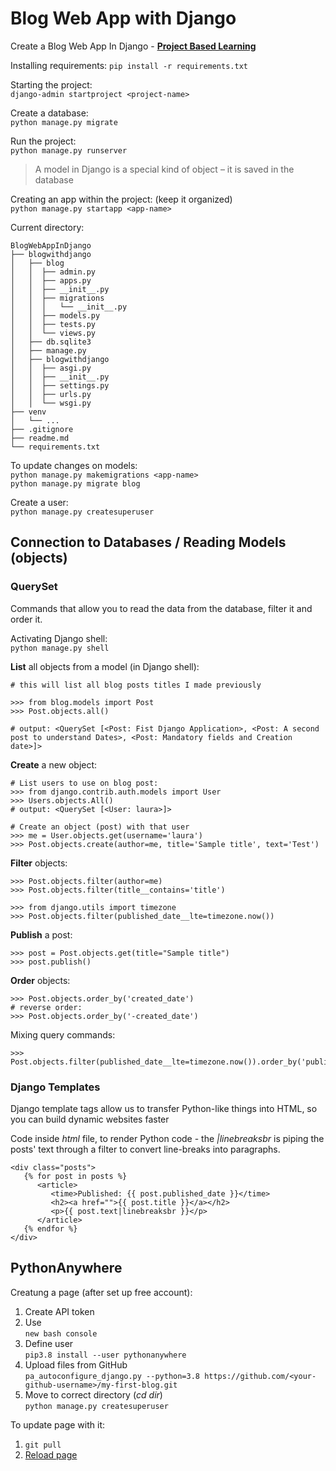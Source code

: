 # Blog Web App with Django

Create a Blog Web App In Django - [**Project Based Learning**](https://github.com/practical-tutorials/project-based-learning#web-applications-1)

Installing requirements: ``pip install -r requirements.txt``

Starting the project:  
``django-admin startproject <project-name>``

Create a database:  
``python manage.py migrate``

Run the project:  
``python manage.py runserver``

> A model in Django is a special kind of object – it is saved in the database

Creating an app within the project: (keep it organized)  
``python manage.py startapp <app-name>``

Current directory:
```
BlogWebAppInDjango
├── blogwithdjango
│   ├── blog
│   │  ├── admin.py
│   │  ├── apps.py
│   │  ├── __init__.py
│   │  ├── migrations
│   │  │   └── __init__.py
│   │  ├── models.py
│   │  ├── tests.py
│   │  └── views.py
│   ├── db.sqlite3
│   ├── manage.py
│   ├── blogwithdjango
│   │  ├── asgi.py
│   │  ├── __init__.py
│   │  ├── settings.py
│   │  ├── urls.py
│   │  └── wsgi.py
├── venv
│   └── ...
├── .gitignore
├── readme.md
└── requirements.txt
```

To update changes on models:  
``python manage.py makemigrations <app-name>``  
``python manage.py migrate blog``

Create a user:  
``python manage.py createsuperuser``

## Connection to Databases / Reading Models (objects)

### QuerySet

Commands that allow you to read the data from the database, filter it and order it.

Activating Django shell:  
``python manage.py shell``

**List** all objects from a model (in Django shell): 
```
# this will list all blog posts titles I made previously

>>> from blog.models import Post
>>> Post.objects.all()

# output: <QuerySet [<Post: Fist Django Application>, <Post: A second post to understand Dates>, <Post: Mandatory fields and Creation date>]>
```

**Create** a new object:
```
# List users to use on blog post:
>>> from django.contrib.auth.models import User
>>> Users.objects.All()
# output: <QuerySet [<User: laura>]>

# Create an object (post) with that user
>>> me = User.objects.get(username='laura')
>>> Post.objects.create(author=me, title='Sample title', text='Test')
```

**Filter** objects: 
```
>>> Post.objects.filter(author=me)
>>> Post.objects.filter(title__contains='title')

>>> from django.utils import timezone
>>> Post.objects.filter(published_date__lte=timezone.now())
```

**Publish** a post:
```
>>> post = Post.objects.get(title="Sample title")
>>> post.publish()
```

**Order** objects: 
```
>>> Post.objects.order_by('created_date')
# reverse order:
>>> Post.objects.order_by('-created_date')
```

Mixing query commands: 
``` 
>>> Post.objects.filter(published_date__lte=timezone.now()).order_by('published_date')
```

### Django Templates

Django template tags allow us to transfer Python-like things into HTML, so you can build dynamic websites faster

Code inside *html* file, to render Python code - the *|linebreaksbr* is piping the posts' text through a filter to convert line-breaks into paragraphs.
```
<div class="posts">
   {% for post in posts %}
      <article>
         <time>Published: {{ post.published_date }}</time>
         <h2><a href="">{{ post.title }}</a></h2>
         <p>{{ post.text|linebreaksbr }}</p>
      </article>  
   {% endfor %}
</div>
```

## PythonAnywhere

Creatung a page (after set up free account): 
1. Create API token
2. Use  
   ``new bash console``
3. Define user  
   ``pip3.8 install --user pythonanywhere``
4. Upload files from GitHub  
   ``pa_autoconfigure_django.py --python=3.8 https://github.com/<your-github-username>/my-first-blog.git``
5. Move to correct directory (*cd dir*)  
   ``python manage.py createsuperuser``


To update page with it:
1. ``git pull``
2. [Reload page](https://www.pythonanywhere.com/web_app_setup/)

